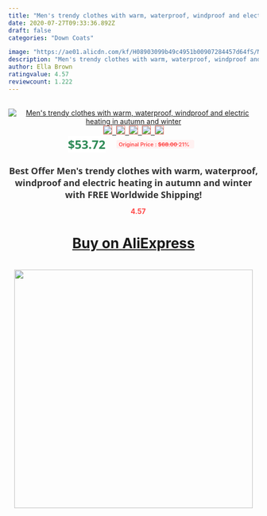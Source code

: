 ```yaml
---
title: "Men's trendy clothes with warm, waterproof, windproof and electric heating in autumn and winter"
date: 2020-07-27T09:33:36.892Z
draft: false
categories: "Down Coats"

image: "https://ae01.alicdn.com/kf/H08903099b49c4951b00907284457d64fS/Men-s-trendy-clothes-with-warm-waterproof-windproof-and-electric-heating-in-autumn-and-winter.jpg"
description: "Men's trendy clothes with warm, waterproof, windproof and electric heating in autumn and winter"
author: Ella Brown
ratingvalue: 4.57
reviewcount: 1.222
---
```

<br>
<div style="text-align: center;">
<a href="https://s.click.aliexpress.com/e/_AAAOU5" target="_blank" rel="nofollow noopener noreferrer"><img alt="Men's trendy clothes with warm, waterproof, windproof and electric heating in autumn and winter" class="magnifier-image" src="https://ae01.alicdn.com/kf/H08903099b49c4951b00907284457d64fS/Men-s-trendy-clothes-with-warm-waterproof-windproof-and-electric-heating-in-autumn-and-winter.jpg_640x640.jpg">
<br>
<img style="border:1px solid salmon" src="https://ae01.alicdn.com/kf/H08903099b49c4951b00907284457d64fS/Men-s-trendy-clothes-with-warm-waterproof-windproof-and-electric-heating-in-autumn-and-winter.jpg_120x120.jpg">&nbsp;&nbsp;<img style="border:1px solid salmon" src="https://ae01.alicdn.com/kf/H084453b2c7e0459fab28908a39789d71l/Men-s-trendy-clothes-with-warm-waterproof-windproof-and-electric-heating-in-autumn-and-winter.jpg_120x120.jpg">&nbsp;&nbsp;<img style="border:1px solid salmon" src="https://ae01.alicdn.com/kf/H8cb5e8a643d148c2acd92d9beca966610/Men-s-trendy-clothes-with-warm-waterproof-windproof-and-electric-heating-in-autumn-and-winter.jpg_120x120.jpg">&nbsp;&nbsp;<img style="border:1px solid salmon" src="https://ae01.alicdn.com/kf/Hd435a1fc486b4144aaeb0eeb0d059e75A/Men-s-trendy-clothes-with-warm-waterproof-windproof-and-electric-heating-in-autumn-and-winter.jpg_120x120.jpg">&nbsp;&nbsp;<img style="border:1px solid salmon" src="https://ae01.alicdn.com/kf/H563d1779ab02414cbd55c1d5d9b47ce4G/Men-s-trendy-clothes-with-warm-waterproof-windproof-and-electric-heating-in-autumn-and-winter.jpg_120x120.jpg"></a></div><br0>
<div style="text-align: center;"><span style="background-color: white; border: 0px; box-sizing: border-box; color: seagreen; display: inline-block; font-family: &quot;open sans&quot; , &quot;arial&quot; , &quot;helvetica&quot; , sans-serif , &quot;heiti&quot;; font-size: 24px; font-stretch: inherit; font-weight: 700; line-height: inherit; margin: 0px 10px 0px 0px; padding: 0px; vertical-align: middle;">$53.72 </span>
<span style="background: rgb(255 , 241 , 241); border-radius: 3px; border: 0px; box-sizing: border-box; color: #ff4747; display: inline-block; font-family: inherit; font-size: 12px; font-stretch: inherit; font-style: inherit; font-variant: inherit; font-weight: 600; line-height: inherit; margin: 0px; padding: 2px 5px; transform: scale(0.9); vertical-align: middle;">Original Price : <b style="text-decoration: line-through;">$68.00 </b> 21%&nbsp;&nbsp;</span></div>
<h1 style="color: #333333; display: inline-block; font-family: &quot;open sans&quot; , &quot;arial&quot; , &quot;helvetica&quot; , sans-serif , &quot;heiti&quot;; font-size: 18px; font-stretch: inherit; font-weight: 700; text-align: center;">Best Offer Men's trendy clothes with warm, waterproof, windproof and electric heating in autumn and winter with FREE Worldwide Shipping!</h1>
<div style="color: #ff4747; text-align: center;">
<img src="https://4.bp.blogspot.com/-M0ZcTcb-5uY/XleCXlxnR4I/AAAAAAAAAEc/OrjgMkXV1oMQFaCRZj5HQwOCBcu3w1FegCPcBGAYYCw/s1600/star.png" style="height: 15px;">&nbsp;<b>4.57</b></div>
<div class="button_cont" align="center"><a class="buynow_a" href="https://s.click.aliexpress.com/e/_AAAOU5" target="_blank" rel="nofollow noopener noreferrer"><H1>Buy on AliExpress</H1></a></div><br>
<div class="separator" style="clear: both; text-align: center;">
<img src="https://lh3.googleusercontent.com/-pTy5HemUv9M/XlePHvY0dAI/AAAAAAAAAE4/0nX5iRUoIWY8eMW9Dpxeirr157OZliDIgCLcBGAsYHQ/s1600/badge.gif" width="480">
</div>
